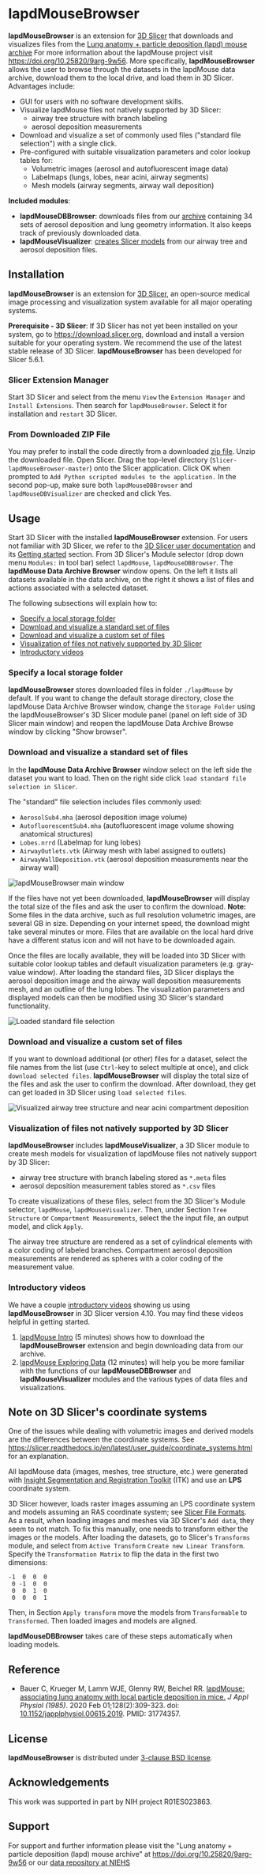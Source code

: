 # lapdMouseBrowser

**lapdMouseBrowser** is an extension for [3D
Slicer](https://www.slicer.org) that downloads and visualizes files from
the [Lung anatomy + particle deposition (lapd) mouse
archive](https://cebs-ext.niehs.nih.gov/cahs/report/lapd/web-download-links)
For more information about the lapdMouse project visit
<https://doi.org/10.25820/9arg-9w56>. More specifically,
**lapdMouseBrowser** allows the user to browse through the datasets in
the lapdMouse data archive, download them to the local drive, and load
them in 3D Slicer. Advantages include:

  * GUI for users with no software development skills.
  * Visualize lapdMouse files not natively supported by 3D Slicer:
     * airway tree structure with branch labeling
     * aerosol deposition measurements
  * Download and visualize a set of commonly used files ("standard file
    selection") with a single click.
  * Pre-configured with suitable visualization parameters and color lookup
    tables for:
    * Volumetric images (aerosol and autofluorescent image data)
    * Labelmaps (lungs, lobes, near acini, airway segments)
    * Mesh models (airway segments, airway wall deposition)
    
**Included modules**:

  * **lapdMouseDBBrowser**: downloads files from our
    [archive](https://cebs-ext.niehs.nih.gov/cahs/report/lapd/web-download-links/)
    containing 34 sets of aerosol deposition and lung geometry
    information. It also keeps track of previously downloaded data.
  * **lapdMouseVisualizer**: [creates Slicer
    models](#visualization-of-files-not-natively-supported-by-3d-slicer) from
    our airway tree and aerosol deposition files.

## Installation
**lapdMouseBrowser** is an extension for [3D Slicer](https://www.slicer.org),
an open-source medical image processing and visualization system available for
all major operating systems.

**Prerequisite - 3D Slicer**: If 3D Slicer has not yet been installed on your system,
go to <https://download.slicer.org>, download and install a version suitable
for your operating system. We recommend the use of the latest stable release of
3D Slicer. **lapdMouseBrowser** has been developed for Slicer 5.6.1.

### Slicer Extension Manager
Start 3D Slicer and select from the menu `View` the `Extension Manager`
and `Install Extensions`. Then search for `lapdMouseBrowser`. Select it
for installation and `restart` 3D Slicer.

### From Downloaded ZIP File
You may prefer to install the code directly from a downloaded [zip
file](https://codeload.github.com/lapdMouse/Slicer-lapdMouseBrowser/zip/refs/heads/master).
Unzip the downloaded file. Open Slicer. Drag the top-level directory
(`Slicer-lapdMouseBrowser-master`) onto the Slicer application. Click OK
when prompted to `Add Python scripted modules to the application.` In
the second pop-up, make sure both `lapdMouseDBBrowser` and
`lapdMouseDBVisualizer` are checked and click Yes.

## Usage

Start 3D Slicer with the installed **lapdMouseBrowser** extension.
For users not familiar with 3D Slicer, we refer to the
[3D Slicer user documentation](https://slicer.readthedocs.io/en/latest/index.html)
and its [Getting started](https://slicer.readthedocs.io/en/latest/user_guide/getting_started.html)
section.  From 3D Slicer's Module selector (drop down menu `Modules:` in
tool bar) select `lapdMouse`, `lapdMouseDBBrowser`. The **lapdMouse Data
Archive Browser** window opens.  On the left it lists all datasets
available in the data archive, on the right it shows a list of files and
actions associated with a selected dataset.

The following subsections will explain how to:

  * [Specify a local storage folder](#specify-a-local-storage-folder)
  * [Download and visualize a standard set of files](#download-and-visualize-a-standard-set-of-files)
  * [Download and visualize a custom set of files](#download-and-visualize-a-custom-set-of-files)
  * [Visualization of files not natively supported by 3D
    Slicer](#visualization-of-files-not-natively-supported-by-3d-slicer)
  * [Introductory videos](#introductory-videos)

### Specify a local storage folder

**lapdMouseBrowser** stores downloaded files in folder `./lapdMouse` by default.
If you want to change the default storage directory, close the lapdMouse Data Archive
Browser window, change the `Storage Folder` using the lapdMouseBrowser's 3D
Slicer module panel (panel on left side of 3D Slicer main window) and reopen the
lapdMouse Data Archive Browse window by clicking "Show browser".

### Download and visualize a standard set of files

In the **lapdMouse Data Archive Browser** window select on the left side the dataset
you want to load. Then on the right side click `load standard file selection
in Slicer`.

The "standard" file selection includes files commonly used:

  * `AerosolSub4.mha` (aerosol deposition image volume)
  * `AutofluorescentSub4.mha` (autofluorescent image volume showing anatomical
    structures)
  * `Lobes.nrrd` (Labelmap for lung lobes)
  * `AirwayOutlets.vtk` (Airway mesh with label assigned to outlets)
  * `AirwayWallDeposition.vtk` (aerosol deposition measurements near the airway
    wall)

![lapdMouseBrowser main
window](https://raw.githubusercontent.com/lapdMouse/Slicer-lapdMouseBrowser/master/Screenshots/LapdMouseDBBrowserWindow.png)

If the files have not yet been downloaded, **lapdMouseBrowser** will
display the total size of the files and ask the user to confirm the
download. **Note:** Some files in the data archive, such as full
resolution volumetric images, are several GB in size. Depending on your
internet speed, the download might take several minutes or more. Files
that are available on the local hard drive have a different status icon
and will not have to be downloaded again.

Once the files are locally available, they will be loaded into 3D Slicer with
suitable color lookup tables and default visualization parameters (e.g.
gray-value window). After loading the standard files, 3D Slicer displays the
aerosol deposition image and the airway wall deposition measurements mesh, and
an outline of the lung lobes. The visualization parameters and displayed models
can then be modified using 3D Slicer's standard functionality.

![Loaded standard file selection](https://raw.githubusercontent.com/lapdMouse/Slicer-lapdMouseBrowser/master/Screenshots/LapdMouseStandardFiles.png)

### Download and visualize a custom set of files

If you want to download additional (or other) files for a dataset, select the
file names from the list (use `Ctrl`-key to select multiple at once), and click
`download selected files`. **lapdMouseBrowser** will display the total size of
the files and ask the user to confirm the download. After download, they get can
get loaded in 3D Slicer using `load selected files`.

![Visualized airway tree structure and near acini compartment deposition](https://raw.githubusercontent.com/lapdMouse/Slicer-lapdMouseBrowser/master/Screenshots/LapdMouseNearAciniTree.png)

### Visualization of files not natively supported by 3D Slicer

**lapdMouseBrowser** includes **lapdMouseVisualizer**, a 3D Slicer module to
create mesh models for visualization of lapdMouse files not natively support by
3D Slicer:
  * airway tree structure with branch labeling stored as `*.meta` files
  * aerosol deposition measurement tables stored as `*.csv` files

To create visualizations of these files, select from the  3D Slicer's Module
selector, `lapdMouse`, `lapdMouseVisualizer`. Then, under Section `Tree Structure`
or `Compartment Measurements`, select the the input file, an output model, and
click `Apply`.

The airway tree structure are rendered as a set of cylindrical elements
with a color coding of labeled branches. Compartment aerosol deposition
measurements are rendered as spheres with a color coding of the
measurement value.

### Introductory videos

We have a couple [introductory
videos](https://www.youtube.com/channel/UC6Hc2xa2Cw7-YGxGbC5vNrw)
showing us using **lapdMouseBrowser** in 3D Slicer version 4.10. You may
find these videos helpful in getting started.

  1. [lapdMouse Intro](https://youtu.be/KU7S6bAFshI) (5 minutes) shows
     how to download the **lapdMouseBrowser** extension and begin
     downloading data from our archive.
  2. [lapdMouse Exploring Data](https://youtu.be/WYt_Ed5MA_Q) (12
     minutes) will help you be more familiar with the functions of our
     **lapdMouseDBBrowser** and **lapdMouseVisualizer** modules and the
     various types of data files and visualizations.

## Note on 3D Slicer's coordinate systems
One of the issues while dealing with volumetric images and derived models are
the differences between the coordinate systems. See
https://slicer.readthedocs.io/en/latest/user_guide/coordinate_systems.html
for an explanation.

All lapdMouse data (images, meshes, tree structure, etc.) were generated with
[Insight Segmentation and Registration Toolkit](https://itk.org) (ITK) and use
an **LPS** coordinate system.

3D Slicer however, loads raster images assuming an LPS coordinate system
and models assuming an RAS coordinate system; see [Slicer File
Formats](https://slicer.readthedocs.io/en/latest/user_guide/data_loading_and_saving.html).
As a result, when loading images and meshes via 3D Slicer's `Add data`,
they seem to not match. To fix this manually, one needs to transform
either the images or the models. After loading the datasets, go to
Slicer's `Transforms` module, and select from `Active Transform` `Create
new Linear Transform`. Specify the `Transformation Matrix` to flip the
data in the first two dimensions:

    -1  0  0  0
     0 -1  0  0
     0  0  1  0
     0  0  0  1

Then, in Section `Apply transform` move the models from `Transformable` to
`Transformed`. Then loaded images and models are aligned.

**lapdMouseDBBrowser** takes care of these steps automatically when loading
models.

## Reference

  * Bauer C, Krueger M, Lamm WJE, Glenny RW, Beichel RR. [lapdMouse:
    associating lung anatomy with local particle deposition in
    mice.](https://www.ncbi.nlm.nih.gov/pubmed/31774357) _J Appl Physiol
    (1985)_. 2020 Feb 01;128(2):309-323. doi:
    [10.1152/japplphysiol.00615.2019](https://doi.org/10.1152/japplphysiol.00615.2019).
    PMID: 31774357.

## License

**lapdMouseBrowser** is distributed under [3-clause BSD license](License.txt).

## Acknowledgements

This work was supported in part by NIH project R01ES023863.

## Support

For support and further information please visit the
"Lung anatomy + particle deposition (lapd) mouse archive"
at <https://doi.org/10.25820/9arg-9w56> or our [data repository at
NIEHS](https://cebs-ext.niehs.nih.gov/cahs/report/lapd/web-download-links/)

